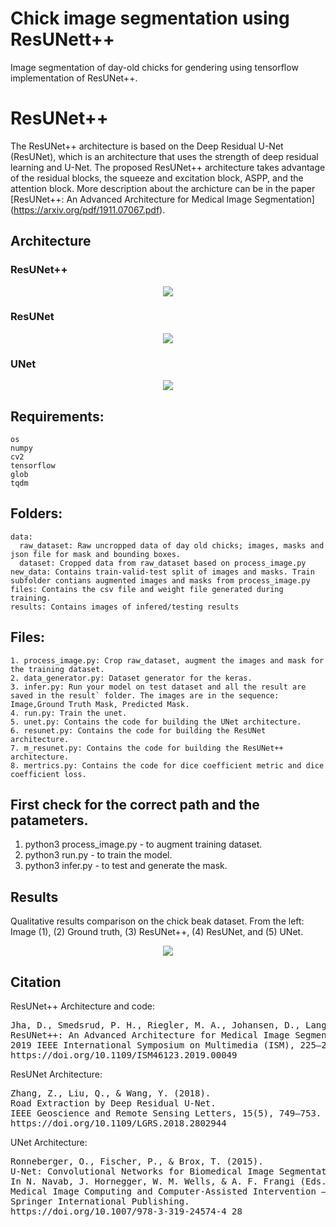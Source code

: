 # Chick image segmentation using ResUNett++
Image segmentation of day-old chicks for gendering using tensorflow implementation of ResUNet++.

# ResUNet++
The ResUNet++ architecture is based on the Deep Residual U-Net (ResUNet), which is an architecture that uses the strength of deep residual learning and U-Net. The proposed ResUNet++ architecture takes advantage of the residual blocks, the squeeze and excitation block, ASPP, and the attention block. 
More description about the archicture can be in the paper [ResUNet++: An Advanced Architecture for Medical Image Segmentation] (https://arxiv.org/pdf/1911.07067.pdf).

## Architecture

### ResUNet++
<p align="center">
<img src="Resunetplusplus-arch.png">
</p>

### ResUNet
<p align="center">
<img src="Resunet-arch.png">
</p>

### UNet
<p align="center">
<img src="Unet-arch.png">
</p>

## Requirements:
	os
	numpy
	cv2
	tensorflow
	glob
	tqdm

## Folders:
    data:
      raw_dataset: Raw uncropped data of day old chicks; images, masks and json file for mask and bounding boxes.
      dataset: Cropped data from raw_dataset based on process_image.py
    new_data: Contains train-valid-test split of images and masks. Train subfolder contians augmented images and masks from process_image.py 
	files: Contains the csv file and weight file generated during training.
	results: Contains images of infered/testing results

## Files:
	1. process_image.py: Crop raw_dataset, augment the images and mask for the training dataset.
	2. data_generator.py: Dataset generator for the keras.
	3. infer.py: Run your model on test dataset and all the result are saved in the result` folder. The images are in the sequence: Image,Ground Truth Mask, Predicted Mask.
	4. run.py: Train the unet.
	5. unet.py: Contains the code for building the UNet architecture.
	6. resunet.py: Contains the code for building the ResUNet architecture.
	7. m_resunet.py: Contains the code for building the ResUNet++ architecture.
	8. mertrics.py: Contains the code for dice coefficient metric and dice coefficient loss. 


## First check for the correct path and the patameters.
1.	python3 process_image.py - to augment training dataset.
2.	python3 run.py - to train the model.
3.	python3 infer.py - to test and generate the mask.


## Results
Qualitative results comparison on the chick beak dataset. From the left: Image (1), (2) Ground truth, (3) ResUNet++, (4)
ResUNet, and (5) UNet. <br/>
<p align="center">
<img src="results_beak.png">
</p>

## Citation
ResUNet++ Architecture and code: 
<pre>
Jha, D., Smedsrud, P. H., Riegler, M. A., Johansen, D., Lange, T. D., Halvorsen, P., & D. Johansen, H. (2019).
ResUNet++: An Advanced Architecture for Medical Image Segmentation.
2019 IEEE International Symposium on Multimedia (ISM), 225–2255.
https://doi.org/10.1109/ISM46123.2019.00049
</pre>

ResUNet Architecture:
<pre>
Zhang, Z., Liu, Q., & Wang, Y. (2018).
Road Extraction by Deep Residual U-Net.
IEEE Geoscience and Remote Sensing Letters, 15(5), 749–753.
https://doi.org/10.1109/LGRS.2018.2802944
</pre>

UNet Architecture:
<pre>
Ronneberger, O., Fischer, P., & Brox, T. (2015).
U-Net: Convolutional Networks for Biomedical Image Segmentation.
In N. Navab, J. Hornegger, W. M. Wells, & A. F. Frangi (Eds.),
Medical Image Computing and Computer-Assisted Intervention – MICCAI 2015 (pp. 234–241).
Springer International Publishing.
https://doi.org/10.1007/978-3-319-24574-4_28
</pre>
